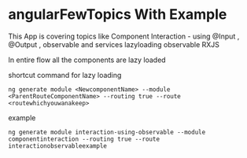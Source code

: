 # angularFewTopics With Example
  This App is covering topics like
  Component Interaction - using @Input , @Output , observable and services
  lazyloading
  observable
  RXJS
  
In entire flow all the components are lazy loaded

shortcut command for lazy loading

`ng generate module <NewcomponentName> --module <ParentRouteComponentName> --routing true --route <routewhichyouwanakeep> `
  
  example
  
  `ng generate module interaction-using-observable --module componentinteraction --routing true --route interactionobservableexample `
  
  
